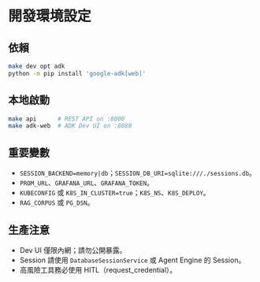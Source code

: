 # 開發環境設定

## 依賴
```bash
make dev opt adk
python -m pip install 'google-adk[web]'
```

## 本地啟動
```bash
make api      # REST API on :8000
make adk-web  # ADK Dev UI on :8080
```

## 重要變數
- `SESSION_BACKEND=memory|db`；`SESSION_DB_URI=sqlite:///./sessions.db`。
- `PROM_URL`、`GRAFANA_URL`、`GRAFANA_TOKEN`。
- `KUBECONFIG` 或 `K8S_IN_CLUSTER=true`；`K8S_NS`、`K8S_DEPLOY`。
- `RAG_CORPUS` 或 `PG_DSN`。

## 生產注意
- Dev UI 僅限內網；請勿公開暴露。
- Session 請使用 `DatabaseSessionService` 或 Agent Engine 的 Session。
- 高風險工具務必使用 HITL（request_credential）。
